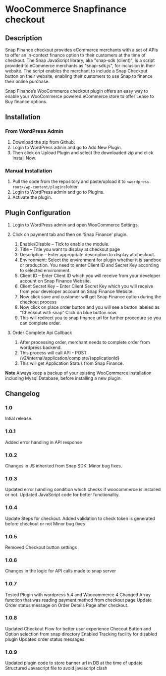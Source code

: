 ﻿# WooCommerce Snapfinance checkout

## Description

Snap Finance checkout provides eCommerce merchants with a set of APIs to offer an in-context finance option to their customers at the time of checkout.
The Snap JavaScript library, aka "snap-sdk (client)", is a script provided to eCommerce merchants as "snap-sdk.js", for inclusion in their website. The script enables the merchant to include a Snap Checkout button on their website, enabling their customers to use Snap to finance their online purchase.

Snap Finance’s WooCommerce checkout plugin offers an easy way to enable your WooCommerce powered eCommerce store to offer Lease to Buy finance options.

## Installation

### From WordPress Admin

1.  Download the zip from Github.
2.  Login to WordPress admin and go to Add New Plugin.
3.  Then click on Upload Plugin and select the downloaded zip and click Install Now.

### Manual Installation

1.  Pull the code from the repository and paste/upload it to `<wordpress-root>/wp-content/plugins`folder.
2.  Login to WordPress admin and go to Plugins.
3.  Activate the plugin.

## Plugin Configuration

1.  Login to WordPress admin and open WooCommerce Settings.
2.  Click on payment tab and then on ‘Snap Finance’ plugin.

    1.  Enable/Disable – Tick to enable the module.
    2.  Title – Title you want to display at checkout page
    3.  Description – Enter appropriate description to display at checkout.
    4.  Environment: Select the environment for plugin whether it is sandbox or production. You need to enter Client ID and Secret Key according to selected  environment.
    5.  Client ID – Enter Client ID which you will receive from your developer account on Snap Finance Website.
    6.  Client Secret Key – Enter Client Secret Key which you will receive from your developer account on Snap Finance Website.
    7.  Now click save and customer will get Snap Finance option during the checkout process
    8.  Now click on place order button and you will see a button labeled as “Checkout with snap” Click on blue button now.
    9.  This will redirect you to snap finance url for further procedure so  you can complete order.

3.  Order Complete Api Callback

    1.  After processing order, merchant needs to complete order from wordpress backend.
    2.  This process will call API - POST /v2/internal/application/complete/{applicationId}
    3.  This will get Application Status from Snap Finance.

**Note** Always keep a backup of your existing WooCommerce installation including Mysql Database, before installing a new plugin.

## Changelog


### 1.0 
Intial release.

### 1.0.1
Added error handling in API response

### 1.0.2
Changes in JS inherited from Snap SDK.
Minor bug fixes.

### 1.0.3
Updated error handling condition which checks if woocommerce is installed or not.
Updated JavaScript code for better functionality.

### 1.0.4
Update Steps for checkout.
Added validation to check token is generated before checkout or not 
Minor bug fixes 

### 1.0.5
Removed Checkout button settings

### 1.0.6
Changes in the logic for API calls made to snap server

### 1.0.7
Tested Plugin with wordpress 5.4 and Woocommerce 4
Changed Array function  that was reading payment method from checkout page
Update Order status message on Order Details Page after checkout.

### 1.0.8
Updated Checkout Flow for better user experience
Checout Button and Option selection from snap directory
Enabled Tracking facility for disabled plugin
Updated order status messages 

### 1.0.9
Updated plugin code to store banner url in DB at the time of update
Structured Javascript file to avoid javascript clash